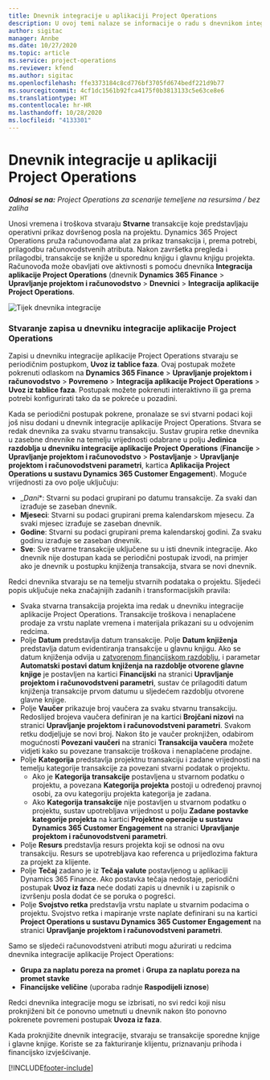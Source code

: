 ```yaml
---
title: Dnevnik integracije u aplikaciji Project Operations
description: U ovoj temi nalaze se informacije o radu s dnevnikom integracije u aplikaciji Project Operations.
author: sigitac
manager: Annbe
ms.date: 10/27/2020
ms.topic: article
ms.service: project-operations
ms.reviewer: kfend
ms.author: sigitac
ms.openlocfilehash: ffe3373184c8cd776bf3705fd674bedf221d9b77
ms.sourcegitcommit: 4cf1dc1561b92fca4175f0b3813133c5e63ce8e6
ms.translationtype: HT
ms.contentlocale: hr-HR
ms.lasthandoff: 10/28/2020
ms.locfileid: "4133301"
---
```

# <a name="integration-journal-in-project-operations"></a>Dnevnik integracije u aplikaciji Project Operations

_**Odnosi se na:** Project Operations za scenarije temeljene na resursima / bez zaliha_

Unosi vremena i troškova stvaraju **Stvarne** transakcije koje predstavljaju operativni prikaz dovršenog posla na projektu. Dynamics 365 Project Operations pruža računovođama alat za prikaz transakcija i, prema potrebi, prilagodbu računovodstvenih atributa. Nakon završetka pregleda i prilagodbi, transakcije se knjiže u sporednu knjigu i glavnu knjigu projekta. Računovođa može obavljati ove aktivnosti s pomoću dnevnika **Integracija aplikacije Project Operations** (dnevnik **Dynamics 365 Finance** > **Upravljanje projektom i računovodstvo** > **Dnevnici** > **Integracija aplikacije Project Operations**.

![Tijek dnevnika integracije](./media/IntegrationJournal.png)

### <a name="create-records-in-the-project-operations-integration-journal"></a>Stvaranje zapisa u dnevniku integracije aplikacije Project Operations

Zapisi u dnevniku integracije aplikacije Project Operations stvaraju se periodičnim postupkom, **Uvoz iz tablice faza**. Ovaj postupak možete pokrenuti odlaskom na **Dynamics 365 Finance** > **Upravljanje projektom i računovodstvo** > **Povremeno** > **Integracija aplikacije Project Operations** > **Uvoz iz tablice faza**. Postupak možete pokrenuti interaktivno ili ga prema potrebi konfigurirati tako da se pokreće u pozadini.

Kada se periodični postupak pokrene, pronalaze se svi stvarni podaci koji još nisu dodani u dnevnik integracije aplikacije Project Operations. Stvara se redak dnevnika za svaku stvarnu transakciju.
Sustav grupira retke dnevnika u zasebne dnevnike na temelju vrijednosti odabrane u polju **Jedinica razdoblja u dnevniku integracije aplikacije Project Operations** (**Financije** > **Upravljanje projektom i računovodstvo** > **Postavljanje** > **Upravljanje projektom i računovodstveni parametri**, kartica **Aplikacija Project Operations u sustavu Dynamics 365 Customer Engagement**). Moguće vrijednosti za ovo polje uključuju:

  - _*Dani**: Stvarni su podaci grupirani po datumu transakcije. Za svaki dan izrađuje se zaseban dnevnik.
  - **Mjeseci**: Stvarni su podaci grupirani prema kalendarskom mjesecu. Za svaki mjesec izrađuje se zaseban dnevnik.
  - **Godine**: Stvarni su podaci grupirani prema kalendarskoj godini. Za svaku godinu izrađuje se zaseban dnevnik.
  - **Sve**: Sve stvarne transakcije uključene su u isti dnevnik integracije. Ako dnevnik nije dostupan kada se periodični postupak izvodi, na primjer ako je dnevnik u postupku knjiženja transakcija, stvara se novi dnevnik.

Redci dnevnika stvaraju se na temelju stvarnih podataka o projektu. Sljedeći popis uključuje neka značajnijih zadanih i transformacijskih pravila:

  - Svaka stvarna transakcija projekta ima redak u dnevniku integracije aplikacije Project Operations. Transakcije troškova i nenaplaćene prodaje za vrstu naplate vremena i materijala prikazani su u odvojenim redcima.
  - Polje **Datum** predstavlja datum transakcije. Polje **Datum knjiženja** predstavlja datum evidentiranja transakcije u glavnu knjigu. Ako se datum knjiženja odvija u [zatvorenom financijskom razdoblju](https://docs.microsoft.com/dynamics365/finance/general-ledger/close-general-ledger-at-period-end), i parametar **Automatski postavi datum knjiženja na razdoblje otvorene glavne knjige** je postavljen na kartici **Financijski** na stranici **Upravljanje projektom i računovodstveni parametri**, sustav će prilagoditi datum knjiženja transakcije prvom datumu u sljedećem razdoblju otvorene glavne knjige.
  - Polje **Vaučer** prikazuje broj vaučera za svaku stvarnu transakciju. Redoslijed brojeva vaučera definiran je na kartici **Brojčani nizovi** na stranici **Upravljanje projektom i računovodstveni parametri**. Svakom retku dodjeljuje se novi broj. Nakon što je vaučer proknjižen, odabirom mogućnosti **Povezani vaučeri** na stranici **Transakcija vaučera** možete vidjeti kako su povezane transakcije troškova i nenaplaćene prodajne.
  - Polje **Kategorija** predstavlja projektnu transakciju i zadane vrijednosti na temelju kategorije transakcije za povezani stvarni podatak o projektu.
    - Ako je **Kategorija transakcije** postavljena u stvarnom podatku o projektu, a povezana **Kategorija projekta** postoji u određenoj pravnoj osobi, za ovu kategoriju projekta kategorija je zadana.
    - Ako **Kategorija transakcije** nije postavljen u stvarnom podatku o projektu, sustav upotrebljava vrijednost u polju **Zadane postavke kategorije projekta** na kartici **Projektne operacije u sustavu Dynamics 365 Customer Engagement** na stranici **Upravljanje projektom i računovodstveni parametri**.
  - Polje **Resurs** predstavlja resurs projekta koji se odnosi na ovu transakciju. Resurs se upotrebljava kao referenca u prijedlozima faktura za projekt za klijente.
  - Polje **Tečaj** zadano je iz **Tečaja valute** postavljenog u aplikaciji Dynamics 365 Finance. Ako postavka tečaja nedostaje, periodični postupak **Uvoz iz faza** neće dodati zapis u dnevnik i u zapisnik o izvršenju posla dodat će se poruka o pogrešci.
  - Polje **Svojstvo retka** predstavlja vrstu naplate u stvarnim podacima o projektu. Svojstvo retka i mapiranje vrste naplate definirani su na kartici **Project Operations u sustavu Dynamics 365 Customer Engagement** na stranici **Upravljanje projektom i računovodstveni parametri**.

Samo se sljedeći računovodstveni atributi mogu ažurirati u redcima dnevnika integracije aplikacije Project Operations:

- **Grupa za naplatu poreza na promet** i **Grupa za naplatu poreza na promet stavke**
- **Financijske veličine** (uporaba radnje **Raspodijeli iznose**)

Redci dnevnika integracije mogu se izbrisati, no svi redci koji nisu proknjiženi bit će ponovno umetnuti u dnevnik nakon što ponovno pokrenete povremeni postupak **Uvoza iz faza**.

Kada proknjižite dnevnik integracije, stvaraju se transakcije sporedne knjige i glavne knjige. Koriste se za fakturiranje klijentu, priznavanju prihoda i financijsko izvješćivanje.


[!INCLUDE[footer-include](../includes/footer-banner.md)]